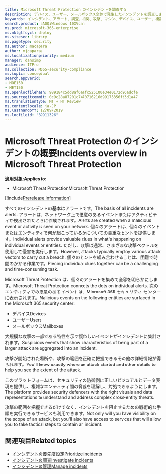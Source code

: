 ```yaml
---
title: Microsoft Threat Protection のインシデントを調査する
description: デバイス、ユーザー、メールボックス全体で発生したインシデントを調査します。
keywords: インシデント、アラート、調査、相関、攻撃、マシン、デバイス、ユーザー、複数の ID、ID、メールボックス、メール、365、Microsoft、M365
search.product: eADQiWindows 10XVcnh
ms.prod: microsoft-365-enterprise
ms.mktglfcycl: deploy
ms.sitesec: library
ms.pagetype: security
ms.author: macapara
author: mjcaparas
ms.localizationpriority: medium
manager: dansimp
audience: ITPro
ms.collection: M365-security-compliance
ms.topic: conceptual
search.appverid:
- MOE150
- MET150
ms.openlocfilehash: 989184c5dd8af6aafc525100e34e0172d96adcfe
ms.sourcegitcommit: 0c9c28a87201c7470716216d99175356fb3d1a47
ms.translationtype: MT + HT Review
ms.contentlocale: ja-JP
ms.lasthandoff: 12/09/2019
ms.locfileid: "39911326"
---
```

# <a name="incidents-overview-in-microsoft-threat-protection"></a><span data-ttu-id="301e2-104">Microsoft Threat Protection のインシデントの概要</span><span class="sxs-lookup"><span data-stu-id="301e2-104">Incidents overview in Microsoft Threat Protection</span></span>

<span data-ttu-id="301e2-105">**適用対象:**</span><span class="sxs-lookup"><span data-stu-id="301e2-105">**Applies to:**</span></span>
- <span data-ttu-id="301e2-106">Microsoft Threat Protection</span><span class="sxs-lookup"><span data-stu-id="301e2-106">Microsoft Threat Protection</span></span>

[!include[Prerelease information](prerelease.md)]

<span data-ttu-id="301e2-107">すべてのインシデントの基本はアラートです。</span><span class="sxs-lookup"><span data-stu-id="301e2-107">The basis of all incidents are alerts.</span></span> <span data-ttu-id="301e2-108">アラートは、ネットワーク上で悪意のあるイベントまたはアクティビティが検出されたときに作成されます。</span><span class="sxs-lookup"><span data-stu-id="301e2-108">Alerts are created when a malicious event or activity is seen on your network.</span></span> <span data-ttu-id="301e2-109">個々のアラートは、個々のイベントまたはエンティティで何が起こっているかについての貴重なヒントを提供します。</span><span class="sxs-lookup"><span data-stu-id="301e2-109">Individual alerts provide valuable clues in what's happening on individual events or entities.</span></span> <span data-ttu-id="301e2-110">ただし、攻撃は通常、さまざまな攻撃ベクトルを使用して侵害を実行します。</span><span class="sxs-lookup"><span data-stu-id="301e2-110">However, attacks typically employ various attack vectors to carry out a breach.</span></span> <span data-ttu-id="301e2-111">個々のヒントを組み合わせることは、困難で時間のかかる作業です。</span><span class="sxs-lookup"><span data-stu-id="301e2-111">Piecing individual clues together can be a challenging and time-consuming task.</span></span> 

<span data-ttu-id="301e2-112">Microsoft Threat Protection は、個々のアラートを集めて全容を明らかにします。</span><span class="sxs-lookup"><span data-stu-id="301e2-112">Microsoft Threat Protection connects the dots on individual alerts.</span></span> <span data-ttu-id="301e2-113">次のエンティティでの悪意のあるイベントは、Microsoft 365 セキュリティ センターに表示されます。</span><span class="sxs-lookup"><span data-stu-id="301e2-113">Malicious events on the following entities are surfaced in the Microsoft 365 security center:</span></span>
- <span data-ttu-id="301e2-114">デバイス</span><span class="sxs-lookup"><span data-stu-id="301e2-114">Devices</span></span>
- <span data-ttu-id="301e2-115">ユーザー</span><span class="sxs-lookup"><span data-stu-id="301e2-115">Users</span></span>
- <span data-ttu-id="301e2-116">メールボックス</span><span class="sxs-lookup"><span data-stu-id="301e2-116">Mailboxes</span></span>

<span data-ttu-id="301e2-117">大規模な攻撃の一部である特性を示す疑わしいイベントがインシデントに集計されます。</span><span class="sxs-lookup"><span data-stu-id="301e2-117">Suspicious events that show characteristics of being part of a larger attack are aggregated into an incident.</span></span> 

<span data-ttu-id="301e2-118">攻撃が開始された場所や、攻撃の範囲を正確に把握できるその他の詳細情報が得られます。</span><span class="sxs-lookup"><span data-stu-id="301e2-118">You'll know exactly where an attack started and other details to help you see the extent of the attack.</span></span>

<span data-ttu-id="301e2-119">このプラットフォームは、セキュリティの防御側に正しいビジュアルとデータ表現を提供し、複雑なエンティティ間の脅威を理解し、対処できるようにします。</span><span class="sxs-lookup"><span data-stu-id="301e2-119">The platform provides security defenders with the right visuals and data representations to understand and address complex cross-entity threats.</span></span> 

<span data-ttu-id="301e2-120">攻撃の範囲を把握できるだけでなく、インシデントを阻止するための戦術的な手順を実行できるサービスも利用できます。</span><span class="sxs-lookup"><span data-stu-id="301e2-120">Not only will you have visibility on the scope of an attack, but you'll also have access to services that will allow you to take tactical steps to contain an incident.</span></span>


## <a name="related-topics"></a><span data-ttu-id="301e2-121">関連項目</span><span class="sxs-lookup"><span data-stu-id="301e2-121">Related topics</span></span>
- [<span data-ttu-id="301e2-122">インシデントの優先度設定</span><span class="sxs-lookup"><span data-stu-id="301e2-122">Prioritize incidents</span></span>](incident-queue.md)
- [<span data-ttu-id="301e2-123">インシデントの調査</span><span class="sxs-lookup"><span data-stu-id="301e2-123">Investigate incidents</span></span>](investigate-incidents.md)
- [<span data-ttu-id="301e2-124">インシデントの管理</span><span class="sxs-lookup"><span data-stu-id="301e2-124">Manage incidents</span></span>](manage-incidents.md)